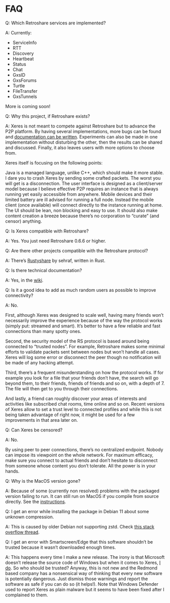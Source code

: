 # FAQ

Q: Which Retroshare services are implemented?

A: Currently:

- ServiceInfo
- RTT
- Discovery
- Heartbeat
- Status
- Chat
- GxsID
- GxsForums
- Turtle
- FileTransfer
- GxsTunnels

More is coming soon!

Q: Why this project, if Retroshare exists?

A: Xeres is not meant to compete against Retroshare but to advance the P2P platform. By having several implementations, more bugs can be found and [documentation can be written](https://github.com/zapek/Xeres/wiki/Services). Experiments can also be made in one implementation without disturbing the other, then the
results can be shared and discussed. Finally, it also leaves users with more options to choose from.

Xeres itself is focusing on the following points:

Java is a managed language, unlike C++, which should make it more stable. I dare you to crash Xeres by sending some crafted packets. The worst you will get is a disconnection.
The user interface is designed as a client/server model because I believe effective P2P requires an instance that is always running yet easily accessible from anywhere. Mobile devices and their limited battery are ill advised for running a full node. Instead the mobile client (once available) will connect directly to
the instance running at home.
The UI should be lean, non blocking and easy to use. It should also make content creation a breeze because there’s no corporation to “curate” (and censor) anything.

Q: Is Xeres compatible with Retroshare?

A: Yes. You just need Retroshare 0.6.6 or higher.

Q: Are there other projects compatible with the Retroshare protocol?

A: There’s [Rustyshare](https://github.com/sehraf/rustyshare) by sehraf, written in Rust.

Q: Is there technical documentation?

A: Yes, in the [wiki](https://github.com/zapek/Xeres/wiki).

Q: Is it a good idea to add as much random users as possible to improve connectivity?

A: No.

First, although Xeres was designed to scale well, having many friends won’t necessarily improve the experience because of the way the protocol works (simply put: streamed and smart). It’s better to have a few reliable and fast connections than many spotty ones.

Second, the security model of the RS protocol is based around being connected to “trusted nodes”. For example, Retroshare makes some minimal efforts to validate packets sent between nodes but won’t handle all cases. Xeres will log some error or disconnect the peer though no notification will be made of any hacking
attempt.

Third, there’s a frequent misunderstanding on how the protocol works. If for example you look for a file that your friends don’t have, the search will go beyond them, to their friends, friends of friends and so on, with a depth of 7. The file will then get to you through their connections.

And lastly, a friend can roughly discover your areas of interests and activities like subscribed chat rooms, time online and so on. Recent versions of Xeres allow to set a trust level to connected profiles and while this is not being taken advantage of right now, it might be used for a few improvements in that area
later on.

Q: Can Xeres be censored?

A: No.

By using peer to peer connections, there’s no centralized endpoint. Nobody can impose its viewpoint on the whole network. For maximum efficacy, make sure you connect to actual friends and don’t hesitate to disconnect from someone whose content you don’t tolerate. All the power is in your hands.

Q: Why is the MacOS version gone?

A: Because of some (currently non resolved) problems with the packaged version failing to run. It can still run on MacOS if you compile from source directly. See the [instructions](https://github.com/zapek/Xeres/discussions/172).

Q: I get an error while installing the package in Debian 11 about some unknown compression.

A: This is caused by older Debian not supporting zstd. Check [this stack overflow thread](https://unix.stackexchange.com/questions/669004/zst-compression-not-supported-by-apt-dpkg).

Q: I get an error with Smartscreen/Edge that this software shouldn’t be trusted because it wasn’t downloaded enough times.

A: This happens every time I make a new release. The irony is that Microsoft doesn’t release the source code of Windows but when it comes to Xeres, [I do](https://github.com/zapek/Xeres). So who should be trusted? Anyway, this is not new and the Redmond based company has a nonsensical way of thinking that every new
software is potentially dangerous. Just dismiss those warnings and report the software as safe if you can do so (it helps!). Note that Windows Defender used to report Xeres as plain malware but it seems to have been fixed after I complained to them.